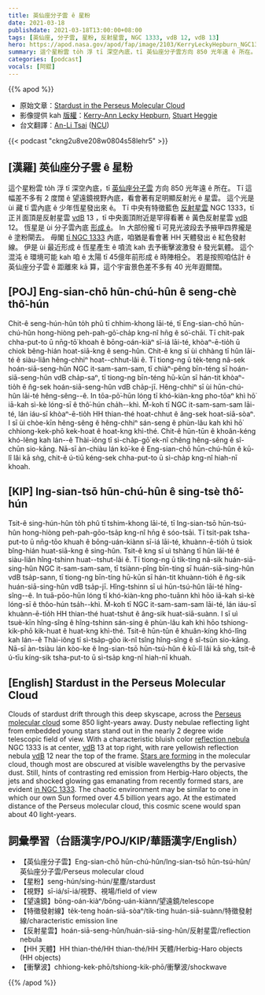 ```yaml
---
title: 英仙座分子雲 ê 星粉
date: 2021-03-18
publishdate: 2021-03-18T13:00:00+08:00
tags: [英仙座, 分子雲, 星粉, 反射星雲, NGC 1333, vdB 12, vdB 13]
hero: https://apod.nasa.gov/apod/fap/image/2103/KerryLeckyHepburn_NGC1333_LRGB_SH_KLH.jpg
summary: 這个星粉雲 to̍h 浮 tī 深空內底，tī 英仙座分子雲方向 850 光年遠 ê 所在。Tī 這幅差不多有 2 度闊 ê 望遠鏡視野內底，看會著有足明顯反射光 ê 星雲，這个光是 ùi 藏 tī 雲內底 ê 少年恆星發出來 ê。
categories: [podcast]
vocals: [阿錕]
---
```


{{% apod %}}

- 原始文章：[Stardust in the Perseus Molecular Cloud](https://apod.nasa.gov/apod/ap210318.html)
- 影像提供 kah [版權][Copyright]：[Kerry-Ann Lecky Hepburn][Kerry-Ann Lecky Hepburn], [Stuart Heggie][Stuart Heggie]
- 台文翻譯：[An-Li Tsai](mailto:thianbun.taigi@gmail.com) ([NCU](https://www.astro.ncu.edu.tw))

{{< podcast "ckng2u8ve208w0804s58lehr5" >}}

## [漢羅] 英仙座分子雲 ê 星粉

這个星粉雲 to̍h 浮 tī 深空內底，tī [英仙座分子雲][Perseus molecular cloud] 方向 850 光年遠 ê 所在。
Tī 這幅差不多有 2 度闊 ê 望遠鏡視野內底，看會著有足明顯反射光 ê 星雲。
這个光是 ùi 藏 tī 雲內底 ê 少年恆星發出來 ê。
Tī 中央有特徵藍色 [反射星雲][reflection nebula] NGC 1333，tī 正爿面頂是反射星雲 [vdB][vdB] 13 ，tī 中央面頂附近是罕得看著 ê 黃色反射星雲 [vdB][vdB] 12。
恆星是 ùi 分子雲內底 [形成 ê][Stars are forming]。
In 大部份攏 tī 可見光波段去予掖甲四界攏是 ê 塗粉閘去。
毋閣 [tī NGC 1333][in NGC 1333] 內底，咱猶是看會著 HH 天體發出 ê 紅色發射線。
伊是 ùi 最近形成 ê 恆星產生 ê 噴流 kah 去予衝擊波激發 ê 發光氣體。
這个混沌 ê 環境可能 kah 咱 ê 太陽 tī 45億年前形成 ê 時陣相仝。
若是按照咱估計 ê 英仙座分子雲 ê 距離來 kā 算，這个宇宙景色差不多有 40 光年遐爾闊。

## [POJ] Eng-sian-chō hūn-chú-hûn ê seng-chè thô͘-hún

Chit-ê seng-hún-hûn to̍h phû tī chhim-khong lāi-té, tī Eng-sian-chō hūn-chú-hûn hong-hiòng peh-pah-gō͘-cha̍p kng-nî hn̄g ê só͘-chāi.
Tī chit-pak chha-put-to ū nn̄g-tō͘ khoah ê bōng-oán-kiàⁿ sī-iá lāi-té, khòaⁿ-ē-tio̍h ū chiok bêng-hián hoat-siā-kng ê seng-hûn. Chit-ê kng sī ùi chhàng tī hûn lāi-té ê siàu-liân hêng-chhiⁿ hoat--chhut-lâi ê.
Tī tiong-ng ū te̍k-teng nâ-sek hoán-siā-seng-hûn NGC it-sam-sam-sam, tī chiàⁿ-pêng bīn-téng sī hoán-siā-seng-hûn vdB cha̍p-saⁿ, tī tiong-ng bīn-téng hū-kūn sī hán-tit khòaⁿ-tio̍h ê n̂g-sek hoán-siā-seng-hûn vdB cha̍p-jī.
Hêng-chhiⁿ sī ùi hūn-chú-hûn lāi-té hêng-sêng--ê.
In tōa-pō͘-hūn lóng tī khó-kiàn-kng pho-tōaⁿ khì hō͘ iā-kah sì-kè lóng-sī ê thô͘-hún cha̍h--khì.
M̄-koh tī NGC it-sam-sam-sam lāi-té, lán iáu-sī khòaⁿ-ē-tio̍h HH thian-thé hoat-chhut ê âng-sek hoat-siā-sòaⁿ.
I sī ùi chòe-kīn hêng-sêng ê hêng-chhiⁿ sán-seng ê phùn-lâu kah khì hō͘ chhiong-kek-phō kek-hoat ê hoat-kng khì-thé.
Chit-ê hūn-tūn ê khoân-kéng khó-lêng kah lán--ê Thài-iông tī sì-cha̍p-gō͘ ek-nî chêng hêng-sêng ê sî-chūn sio-kāng.
Nā-sī àn-chiàu lán kò͘-ke ê Eng-sian-chō hūn-chú-hûn ê kū-lî lâi kā sǹg, chit-ê ú-tiū kéng-sek chha-put-to ū sì-cha̍p kng-nî hiah-nī khoah.

## [KIP] Ing-sian-tsō hūn-chú-hûn ê sing-tsè thô͘-hún

Tsit-ê sing-hún-hûn to̍h phû tī tshim-khong lāi-té, tī Ing-sian-tsō hūn-tsú-hûn hong-hiòng peh-pah-gōo-tsa̍p kng-nî hn̄g ê sóo-tsāi.
Tī tsit-pak tsha-put-to ū nn̄g-tōo khuah ê bōng-uán-kiànn sī-iá lāi-té, khuànn-ē-tio̍h ū tsiok bîng-hián huat-siā-kng ê sing-hûn. Tsit-ê kng sī uì tshàng tī hûn lāi-té ê siàu-liân hîng-tshinn huat--tshut-lâi ê.
Tī tiong-ng ū ti̍k-ting nâ-sik huán-siā-sing-hûn NGC it-sam-sam-sam, tī tsiànn-pîng bīn-tíng sī huán-siā-sing-hûn vdB tsa̍p-sann, tī tiong-ng bīn-tíng hū-kūn sī hán-tit khuànn-tio̍h ê n̂g-sik huán-siā-sing-hûn vdB tsa̍p-jī.
Hîng-tshinn sī uì hūn-tsú-hûn lāi-té hîng-sîng--ê.
In tuā-pōo-hūn lóng tī khó-kiàn-kng pho-tuānn khì hōo iā-kah sì-kè lóng-sī ê thôo-hún tsa̍h--khì.
M̄-koh tī NGC it-sam-sam-sam lāi-té, lán iáu-sī khuànn-ē-tio̍h HH thian-thé huat-tshut ê âng-sik huat-siā-suànn.
I sī uì tsuè-kīn hîng-sîng ê hîng-tshinn sán-sing ê phùn-lâu kah khì hōo tshiong-kik-phō kik-huat ê huat-kng khì-thé.
Tsit-ê hūn-tūn ê khuân-kíng khó-lîng kah lán--ê Thài-iông tī sì-tsa̍p-gōo ik-nî tsîng hîng-sîng ê sî-tsūn sio-kāng.
Nā-sī àn-tsiàu lán kòo-ke ê Ing-sian-tsō hūn-tsú-hûn ê kū-lî lâi kā sǹg, tsit-ê ú-tīu kíng-sik tsha-put-to ū sì-tsa̍p kng-nî hiah-nī khuah.

## [English] Stardust in the Perseus Molecular Cloud

Clouds of stardust drift through this deep skyscape, across the [Perseus molecular cloud][Perseus molecular cloud] some 850 light-years away. Dusty nebulae reflecting light from embedded young stars stand out in the nearly 2 degree wide telescopic field of view. With a characteristic bluish color [reflection nebula][reflection nebula] NGC 1333 is at center, [vdB][vdB] 13 at top right, with rare yellowish reflection nebula [vdB][vdB] 12 near the top of the frame. [Stars are forming][Stars are forming] in the molecular cloud, though most are obscured at visible wavelengths by the pervasive dust. Still, hints of contrasting red emission from Herbig-Haro objects, the jets and shocked glowing gas emanating from recently formed stars, are evident [in NGC 1333][in NGC 1333]. The chaotic environment may be similar to one in which our own Sun formed over 4.5 billion years ago. At the estimated distance of the Perseus molecular cloud, this cosmic scene would span about 40 light-years.

## 詞彙學習（台語漢字/POJ/KIP/華語漢字/English）

- 【英仙座分子雲】Eng-sian-chō hūn-chú-hûn/Ing-sian-tsō hūn-tsú-hûn/英仙座分子雲/Perseus molecular cloud
- 【星粉】seng-hún/sing-hún/星塵/stardust
- 【視野】sī-iá/sī-iá/視野、視場/field of view
- 【望遠鏡】bōng-oán-kiàⁿ/bōng-uán-kiànn/望遠鏡/telescope
- 【特徵發射線】te̍k-teng hoán-siā-sòaⁿ/ti̍k-ting huán-siā-suànn/特徵發射線/characteristic emission line
- 【反射星雲】hoán-siā-seng-hûn/huán-siā-sing-hûn/反射星雲/reflection nebula
- 【HH 天體】HH thian-thé/HH thian-thé/HH 天體/Herbig-Haro objects (HH objects)
- 【衝擊波】chhiong-kek-phō/tshiong-kik-phō/衝擊波/shockwave


{{% /apod %}}

[Copyright]: https://apod.nasa.gov/apod/fap/lib/about_apod.html#srapply
[Kerry-Ann Lecky Hepburn]: http://www.weatherandsky.com
[Stuart Heggie]: http://www.stuartheggie.com
[Perseus molecular cloud]: https://en.wikipedia.org/wiki/Perseus_molecular_cloud#/media/File:PerseusCloudMap.png
[reflection nebula]: http://astronomy.swin.edu.au/cms/astro/cosmos/R/Reflection+Nebula
[vdB]: https://apod.nasa.gov/apod/ap121026.html
[Stars are forming]: https://arxiv.org/abs/astro-ph/0602089
[in NGC 1333]: http://www.spitzer.caltech.edu/images/1523-ssc2005-24a1-NGC-1333-in-the-Infrared
